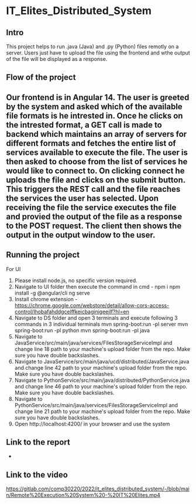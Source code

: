 # IT_Elites_Distributed_System



## Intro

This project helps to run .java (Java) and .py (Python) files remotly on a server. Users just have to upload the file using the frontend and wthe output of the file will be displayed as a response.

## Flow of the project
Our frontend is in Angular 14. The user is greeted by the system and asked which of the available file formats is he intrested in. Once he clicks on the intrested format, a GET call is made to backend which maintains an array of servers for different formats and fetches the entire list of services available to execute the file. The user is then asked to choose from the list of services he would like to connect to. On clicking connect he uploads the file and clicks on the submit button. This triggers the REST call and the file reaches the services the user has selected. Upon receiving the file the service executes the file and provied the output of the file as a response to the POST request. The client then shows the output in the output window to the user.
- 

## Running the project
For UI
1. Please install node.js, no specific version required.
2. Navigate to UI folder then execute the command in cmd - 
   npm i
   npm install -g @angular/cli
   ng serve
3. Install chrome extension - https://chrome.google.com/webstore/detail/allow-cors-access-control/lhobafahddgcelffkeicbaginigeejlf?hl=en
4. Navigate to DS folder and open 3 terminals and execute following 3 commands in 3 individual terminals
   mvn spring-boot:run -pl server
   mvn spring-boot:run -pl python
   mvn spring-boot:run -pl java
5. Navigate to JavaService/src/main/java/services/FilesStorageServiceImpl and change line 18 path to your
   machine's upload folder from the repo. Make sure you have double backslashes.
6. Navigate to JavaService/src/main/java/ucd/distributed/JavaService.java and change line 42 path to your
   machine's upload folder from the repo. Make sure you have double backslashes.
7. Navigate to PythonService/src/main/java/distributed/PythonService.java and change line 46 path to your
   machine's upload folder from the repo. Make sure you have double backslashes.
8. Navigate to PythonService/src/main/java/services/FilesStorageServiceImpl and change line 21 path to your
   machine's upload folder from the repo. Make sure you have double backslashes.
9. Open http://localhost:4200/ in your browser and use the system

## Link to the report

- 

## Link to the video
https://gitlab.com/comp30220/2022/it_elites_distributed_system/-/blob/main/Remote%20Execution%20System%20-%20IT%20Elites.mp4
